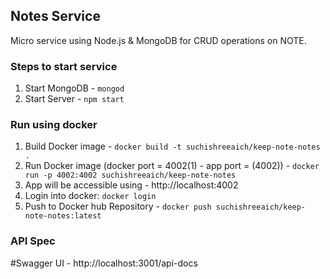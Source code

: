 ## Notes Service
Micro service using Node.js & MongoDB for CRUD operations on NOTE.

### Steps to start service
1. Start MongoDB - ```mongod```
2. Start Server  - ```npm start```

### Run using docker
1. Build Docker image - ```docker build -t suchishreeaich/keep-note-notes .```
2. Run Docker image (docker port = 4002(1) - app port = (4002)) - ```docker run -p 4002:4002 suchishreeaich/keep-note-notes```
3. App will be accessible using - http://localhost:4002
4. Login into docker: ```docker login```
5. Push to Docker hub Repository  - ```docker push suchishreeaich/keep-note-notes:latest```


### API Spec
#Swagger UI - http://localhost:3001/api-docs
